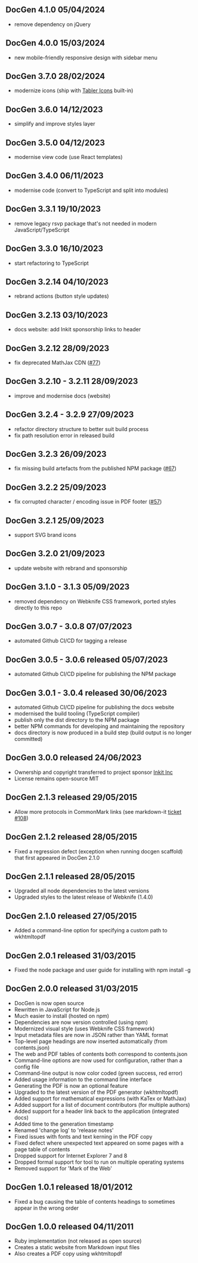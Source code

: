 ﻿## DocGen 4.1.0 05/04/2024

- remove dependency on jQuery

## DocGen 4.0.0 15/03/2024

- new mobile-friendly responsive design with sidebar menu

## DocGen 3.7.0 28/02/2024

- modernize icons (ship with [Tabler Icons](https://tablericons.com) built-in)

## DocGen 3.6.0 14/12/2023

- simplify and improve styles layer

## DocGen 3.5.0 04/12/2023

- modernise view code (use React templates)

## DocGen 3.4.0 06/11/2023

- modernise code (convert to TypeScript and split into modules)

## DocGen 3.3.1 19/10/2023

- remove legacy rsvp package that's not needed in modern JavaScript/TypeScript

## DocGen 3.3.0 16/10/2023

- start refactoring to TypeScript

## DocGen 3.2.14 04/10/2023

- rebrand actions (button style updates)

## DocGen 3.2.13 03/10/2023

- docs website: add Inkit sponsorship links to header

## DocGen 3.2.12 28/09/2023

- fix deprecated MathJax CDN ([#77](https://github.com/mtmacdonald/docgen/issues/77))

## DocGen 3.2.10 - 3.2.11 28/09/2023

- improve and modernise docs (website)

## DocGen 3.2.4 - 3.2.9 27/09/2023

- refactor directory structure to better suit build process
- fix path resolution error in released build

## DocGen 3.2.3 26/09/2023

- fix missing build artefacts from the published NPM package ([#67](https://github.com/mtmacdonald/docgen/issues/67))

## DocGen 3.2.2 25/09/2023

- fix corrupted character / encoding issue in PDF footer ([#57](https://github.com/mtmacdonald/docgen/issues/57))

## DocGen 3.2.1 25/09/2023

- support SVG brand icons

## DocGen 3.2.0 21/09/2023

- update website with rebrand and sponsorship

## DocGen 3.1.0 - 3.1.3 05/09/2023

- removed dependency on Webknife CSS framework, ported styles directly to this repo

## DocGen 3.0.7 - 3.0.8 07/07/2023

- automated Github CI/CD for tagging a release

## DocGen 3.0.5 - 3.0.6 released 05/07/2023

- automated Github CI/CD pipeline for publishing the NPM package

## DocGen 3.0.1 - 3.0.4 released 30/06/2023

- automated Github CI/CD pipeline for publishing the docs website
- modernised the build tooling (TypeScript compiler)
- publish only the dist directory to the NPM package
- better NPM commands for developing and maintaining the repository
- docs directory is now produced in a build step (build output is no longer committed)

## DocGen 3.0.0 released 24/06/2023

- Ownership and copyright transferred to project sponsor [Inkit Inc](https://www.inkit.com/)
- License remains open-source MIT

## DocGen 2.1.3 released 29/05/2015

- Allow more protocols in CommonMark links (see markdown-it [ticket #108](https://github.com/markdown-it/markdown-it/issues/108))

## DocGen 2.1.2 released 28/05/2015

- Fixed a regression defect (exception when running docgen scaffold) that first appeared in DocGen 2.1.0

## DocGen 2.1.1 released 28/05/2015

- Upgraded all node dependencies to the latest versions
- Upgraded styles to the latest release of Webknife (1.4.0)

## DocGen 2.1.0 released 27/05/2015

- Added a command-line option for specifying a custom path to wkhtmltopdf

## DocGen 2.0.1 released 31/03/2015

- Fixed the node package and user guide for installing with npm install -g

## DocGen 2.0.0 released 31/03/2015

- DocGen is now open source
- Rewritten in JavaScript for Node.js
- Much easier to install (hosted on npm)
- Dependencies are now version controlled (using npm)
- Modernized visual style (uses Webknife CSS framework)
- Input metadata files are now in JSON rather than YAML format
- Top-level page headings are now inserted automatically (from contents.json)
- The web and PDF tables of contents both correspond to contents.json
- Command-line options are now used for configuration, rather than a config file
- Command-line output is now color coded (green success, red error)
- Added usage information to the command line interface
- Generating the PDF is now an optional feature
- Upgraded to the latest version of the PDF generator (wkhtmltopdf)
- Added support for mathematical expressions (with KaTex or MathJax)
- Added support for a list of document contributors (for multiple authors)
- Added support for a header link back to the application (integrated docs)
- Added time to the generation timestamp
- Renamed 'change log' to 'release notes'
- Fixed issues with fonts and text kerning in the PDF copy
- Fixed defect where unexpected text appeared on some pages with a page table of contents
- Dropped support for Internet Explorer 7 and 8
- Dropped formal support for tool to run on multiple operating systems
- Removed support for 'Mark of the Web'

## DocGen 1.0.1 released 18/01/2012

- Fixed a bug causing the table of contents headings to sometimes appear in the wrong order

## DocGen 1.0.0 released 04/11/2011

- Ruby implementation (not released as open source)
- Creates a static website from Markdown input files
- Also creates a PDF copy using wkhtmltopdf